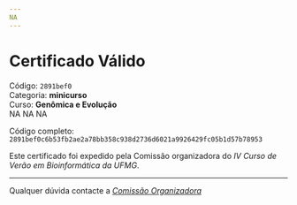 ```yaml
---
NA
---
```


# Certificado Válido

Código: `2891bef0`<br>
Categoria: **minicurso**<br>
Curso: **Genômica e Evolução**<br>
NA
NA
NA


Código completo: `2891bef0c6b53fb2ae2a78bb358c938d2736d6021a9926429fc05b1d57b78953`


Este certificado foi expedido pela Comissão organizadora do *IV Curso de Verão em Bioinformática da UFMG*.

----

Qualquer dúvida contacte a [_Comissão Organizadora_](<mailto:cursobioinfoufmg@gmail.com$subject=[Certificados]>)


